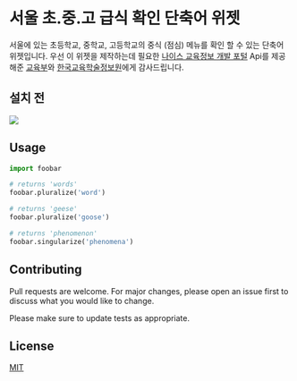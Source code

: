 # 서울 초.중.고 급식 확인 단축어 위젯

서울에 있는 초등학교, 중학교, 고등학교의 중식 (점심) 메뉴를 확인 할 수 있는 단축어 위젯입니다. 우선 이 위젯을 제작하는데 필요한 [나이스 교육정보 개발 포털](https://open.neis.go.kr/portal/mainPage.do) Api를 제공해준 [교육부](https://www.moe.go.kr/main.do?s=moe)와 [한국교육학술정보원](https://www.keris.or.kr/main/main.do)에게 감사드립니다. 

## 설치 전

<img src= "https://media.discordapp.net/attachments/1128409819448082445/1129260376521977898/IMG_9179.png?width=306&height=627">


## Usage

```python
import foobar

# returns 'words'
foobar.pluralize('word')

# returns 'geese'
foobar.pluralize('goose')

# returns 'phenomenon'
foobar.singularize('phenomena')
```

## Contributing

Pull requests are welcome. For major changes, please open an issue first
to discuss what you would like to change.

Please make sure to update tests as appropriate.

## License

[MIT](https://choosealicense.com/licenses/mit/)
